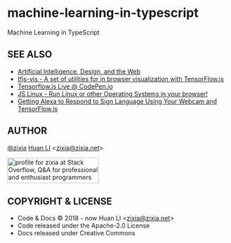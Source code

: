 # machine-learning-in-typescript
Machine Learning in TypeScript

## SEE ALSO

- [Artificial Intelligence, Design, and the Web](https://thekevinscott.com)
- [tfjs-vis - A set of utilities for in browser visualization with TensorFlow.js](https://github.com/tensorflow/tfjs-vis/)
- [Tensorflow.js Live @ CodePen.io](https://codepen.io/zixia/pen/OaOove?editors=1111)
- [JS Linux - Run Linux or other Operating Systems in your browser!](https://bellard.org/jslinux/index.html)
- [Getting Alexa to Respond to Sign Language Using Your Webcam and TensorFlow.js](https://medium.com/tensorflow/getting-alexa-to-respond-to-sign-language-using-your-webcam-and-tensorflow-js-735ccc1e6d3f)

## AUTHOR

[@zixia](https://github.com/zixia) [Huan LI](https://linkedin.com/in/zixia) \<zixia@zixia.net\>

<a href="http://stackoverflow.com/users/1123955/zixia">
  <img src="http://stackoverflow.com/users/flair/1123955.png" width="208" height="58" alt="profile for zixia at Stack Overflow, Q&amp;A for professional and enthusiast programmers" title="profile for zixia at Stack Overflow, Q&amp;A for professional and enthusiast programmers">
</a>

## COPYRIGHT & LICENSE

- Code & Docs © 2018 - now Huan LI \<zixia@zixia.net\>
- Code released under the Apache-2.0 License
- Docs released under Creative Commons
